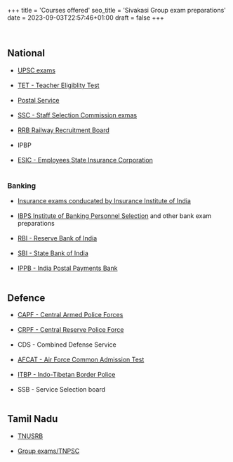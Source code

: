 +++
title = 'Courses offered'
seo_title = 'Sivakasi Group exam preparations'
date = 2023-09-03T22:57:46+01:00
draft = false
+++


</br>

## National

- [UPSC exams](https://iasexamportal.com/forum/info-list-civil-service-examination-all-groups) </br> </br>
- [TET - Teacher Eligiblity Test](https://ctet.nic.in/) </br> </br>
- [Postal Service](https://www.indiapost.gov.in/VAS/Pages/Content/Recruitments.aspx?Category=Recruitment)</br> </br>
- [SSC - Staff Selection Commission exmas](https://ssc.nic.in/Portal/SchemeExamination)</br> </br>
- [RRB Railway Recruitment Board](https://rrbexamportal.com/exams) </br> </br>
- IPBP </br> </br>
- [ESIC - Employees State Insurance Corporation](https://www.esic.gov.in/) </br> </br>

### Banking
- [Insurance exams conducated by Insurance Institute of India](https://www.insuranceinstituteofindia.com/)</br> </br>
- [IBPS Institute of Banking Personnel Selection](https://www.ibps.in/) and other bank exam preparations </br> </br>
- [RBI - Reserve Bank of India](https://rbi.org.in/scripts/bs_viewcontent.aspx?Id=2836) </br> </br>
- [SBI - State Bank of India](https://sbi.co.in/web/careers/current-openings) </br> </br>
- [IPPB - India Postal Payments Bank ](https://www.ippbonline.com/web/ippb/current-openings) </br> </br>

## Defence
- [CAPF - Central Armed Police Forces](https://www.mha.gov.in/en/about-us/central-armed-police-forces) </br> </br>
- [CRPF - Central Reserve Police Force](https://crpf.gov.in/) </br> </br>
- CDS - Combined Defense Service </br> </br>
- [AFCAT - Air Force Common Admission Test ](https://afcat.cdac.in/AFCAT/) </br> </br>
- [ITBP - Indo-Tibetan Border Police](https://www.itbpolice.nic.in/) </br> </br>
- SSB - Service Selection board </br> </br>


## Tamil Nadu

- [TNUSRB](https://www.tnusrb.tn.gov.in/) </br> </br>
- [Group exams/TNPSC](https://www.tnpsc.gov.in/) </br> </br>
